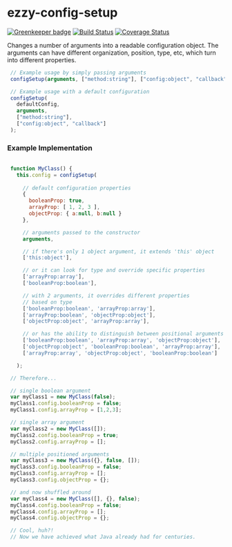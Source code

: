 # ezzy-config-setup

[![Greenkeeper badge](https://badges.greenkeeper.io/ezzygemini/ezzy-config-setup.svg)](https://greenkeeper.io/)
[![Build Status](https://travis-ci.org/ezzygemini/ezzy-config-setup.svg?branch=master)](https://travis-ci.org/ezzygemini/ezzy-config-setup)
[![Coverage Status](https://coveralls.io/repos/github/ezzygemini/ezzy-config-setup/badge.svg?branch=master)](https://coveralls.io/github/ezzygemini/ezzy-config-setup?branch=master)

Changes a number of arguments into a readable configuration object.
The arguments can have different organization, position, type, etc, which
turn into different properties.

```js
 // Example usage by simply passing arguments
 configSetup(arguments, ["method:string"], ["config:object", "callback"]);
```

```js
 // Example usage with a default configuration
 configSetup(
   defaultConfig,
   arguments,
   ["method:string"],
   ["config:object", "callback"]
 );
```

###  Example Implementation
```js
 
 function MyClass() {
   this.config = configSetup(
     
     // default configuration properties
     {
       booleanProp: true,
       arrayProp: [ 1, 2, 3 ],
       objectProp: { a:null, b:null }
     },

     // arguments passed to the constructor
     arguments,

     // if there's only 1 object argument, it extends 'this' object
     ['this:object'],

     // or it can look for type and override specific properties
     ['arrayProp:array'],
     ['booleanProp:boolean'],

     // with 2 arguments, it overrides different properties
     // based on type
     ['booleanProp:boolean', 'arrayProp:array'],
     ['arrayProp:boolean', 'objectProp:object'],
     ['objectProp:object', 'arrayProp:array'],

     // or has the ability to distinguish between positional arguments
     ['booleanProp:boolean', 'arrayProp:array', 'objectProp:object'],
     ['objectProp:object', 'booleanProp:boolean', 'arrayProp:array'],
     ['arrayProp:array', 'objectProp:object', 'booleanProp:boolean']

   );

 // Therefore...

 // single boolean argument
 var myClass1 = new MyClass(false);
 myClass1.config.booleanProp = false;
 myClass1.config.arrayProp = [1,2,3];

 // single array argument
 var myClass2 = new MyClass([]);
 myClass2.config.booleanProp = true;
 myClass2.config.arrayProp = [];

 // multiple positioned arguments
 var myClass3 = new MyClass({}, false, []);
 myClass3.config.booleanProp = false;
 myClass3.config.arrayProp = [];
 myClass3.config.objectProp = {};

 // and now shuffled around
 var myClass4 = new MyClass([], {}, false);
 myClass4.config.booleanProp = false;
 myClass4.config.arrayProp = [];
 myClass4.config.objectProp = {};

 // Cool, huh?!
 // Now we have achieved what Java already had for centuries.

```

